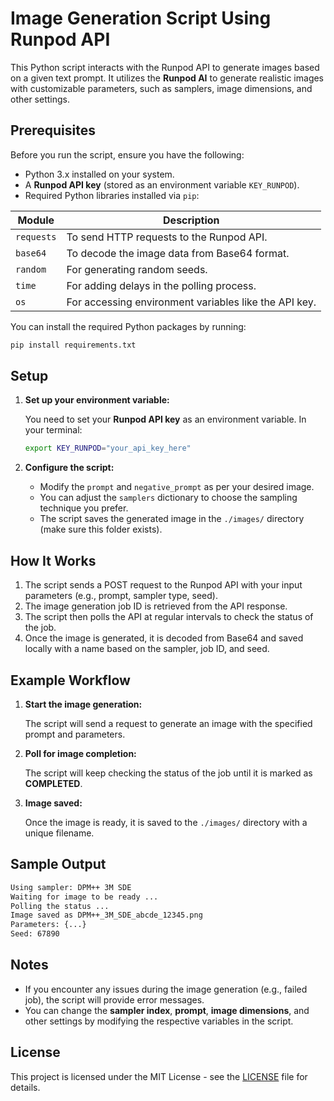 
# Image Generation Script Using Runpod API

This Python script interacts with the Runpod API to generate images based on a given text prompt. It utilizes the **Runpod AI** to generate realistic images with customizable parameters, such as samplers, image dimensions, and other settings.

## Prerequisites
Before you run the script, ensure you have the following:

- Python 3.x installed on your system.
- A **Runpod API key** (stored as an environment variable `KEY_RUNPOD`).
- Required Python libraries installed via `pip`:

| Module     | Description                          |
|------------|--------------------------------------|
| `requests` | To send HTTP requests to the Runpod API. |
| `base64`   | To decode the image data from Base64 format. |
| `random`   | For generating random seeds. |
| `time`     | For adding delays in the polling process. |
| `os`       | For accessing environment variables like the API key. |

You can install the required Python packages by running:

```bash
pip install requirements.txt
```

## Setup

1. **Set up your environment variable:**

   You need to set your **Runpod API key** as an environment variable. In your terminal:

   ```bash
   export KEY_RUNPOD="your_api_key_here"
   ```

2. **Configure the script:**

   - Modify the `prompt` and `negative_prompt` as per your desired image.
   - You can adjust the `samplers` dictionary to choose the sampling technique you prefer.
   - The script saves the generated image in the `./images/` directory (make sure this folder exists).

## How It Works

1. The script sends a POST request to the Runpod API with your input parameters (e.g., prompt, sampler type, seed).
2. The image generation job ID is retrieved from the API response.
3. The script then polls the API at regular intervals to check the status of the job.
4. Once the image is generated, it is decoded from Base64 and saved locally with a name based on the sampler, job ID, and seed.

## Example Workflow

1. **Start the image generation:**

   The script will send a request to generate an image with the specified prompt and parameters.

2. **Poll for image completion:**

   The script will keep checking the status of the job until it is marked as **COMPLETED**.

3. **Image saved:**

   Once the image is ready, it is saved to the `./images/` directory with a unique filename.

## Sample Output

```bash
Using sampler: DPM++ 3M SDE
Waiting for image to be ready ...
Polling the status ...
Image saved as DPM++_3M_SDE_abcde_12345.png
Parameters: {...}
Seed: 67890
```

## Notes

- If you encounter any issues during the image generation (e.g., failed job), the script will provide error messages.
- You can change the **sampler index**, **prompt**, **image dimensions**, and other settings by modifying the respective variables in the script.

## License

This project is licensed under the MIT License - see the [LICENSE](LICENSE) file for details.
